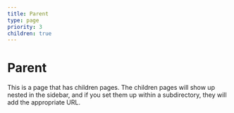 ```yaml
---
title: Parent
type: page
priority: 3
children: true
---
```


Parent
======

This is a page that has children pages. The children pages will show up nested
in the sidebar, and if you set them up within a subdirectory, they will add the
appropriate URL.

